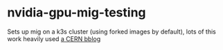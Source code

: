 # nvidia-gpu-mig-testing

Sets up mig on a k3s cluster (using forked images by default), lots of this work heavily used [a CERN bblog](https://kubernetes.web.cern.ch/blog/2023/03/17/efficient-access-to-shared-gpu-resources-part-2/)
